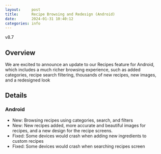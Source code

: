 ```yaml
---
layout:     post
title:      Recipe Browsing and Redesign (Android)
date:       2024-01-31 10:40:12
categories: info
---
```


v8.7

## Overview

We are excited to announce an update to our Recipes feature for Android, which includes a much richer browsing experience, such as added categories, recipe search filtering, thousands of new recipes, new images, and a redesigned look

## Details

### Android
* New: Browsing recipes using categories, search, and filters
* New: New recipes added, more accurate and beautiful images for recipes, and a
  new design for the recipe screens.
* Fixed: Some devices would crash when adding new ingredients to custom recipes
* Fixed: Some devices would crash when searching recipes screen

